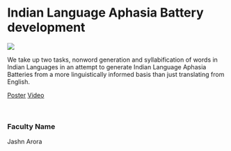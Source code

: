 # Indian Language Aphasia Battery development

![](https://i.imgur.com/IHhlBSh.png)

We take up two tasks, nonword generation and syllabification of words in Indian Languages in an attempt to generate Indian Language Aphasia Batteries from a more linguistically informed basis than just translating from English.

[Poster](20.%20Indian%20Language%20Aphasia%20Battery%20development.pdf)
[Video](https://youtu.be/S60KX9gNEPk)

<br>


### Faculty Name

Jashn Arora
